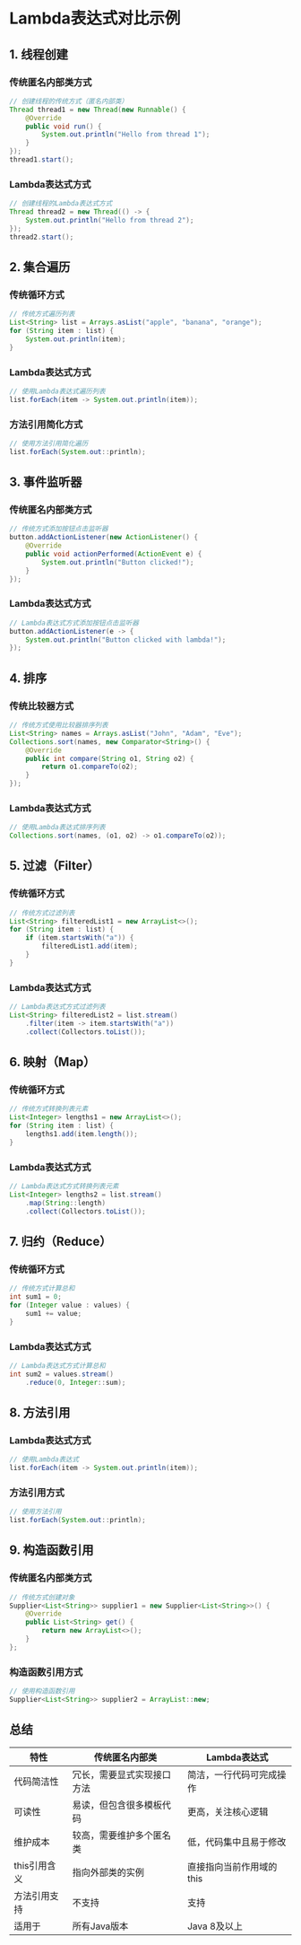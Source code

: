 # Lambda表达式对比示例

## 1. 线程创建

### 传统匿名内部类方式
```java
// 创建线程的传统方式（匿名内部类）
Thread thread1 = new Thread(new Runnable() {
    @Override
    public void run() {
        System.out.println("Hello from thread 1");
    }
});
thread1.start();
```

### Lambda表达式方式
```java
// 创建线程的Lambda表达式方式
Thread thread2 = new Thread(() -> {
    System.out.println("Hello from thread 2");
});
thread2.start();
```

## 2. 集合遍历

### 传统循环方式
```java
// 传统方式遍历列表
List<String> list = Arrays.asList("apple", "banana", "orange");
for (String item : list) {
    System.out.println(item);
}
```

### Lambda表达式方式
```java
// 使用Lambda表达式遍历列表
list.forEach(item -> System.out.println(item));
```

### 方法引用简化方式
```java
// 使用方法引用简化遍历
list.forEach(System.out::println);
```

## 3. 事件监听器

### 传统匿名内部类方式
```java
// 传统方式添加按钮点击监听器
button.addActionListener(new ActionListener() {
    @Override
    public void actionPerformed(ActionEvent e) {
        System.out.println("Button clicked!");
    }
});
```

### Lambda表达式方式
```java
// Lambda表达式方式添加按钮点击监听器
button.addActionListener(e -> {
    System.out.println("Button clicked with lambda!");
});
```

## 4. 排序

### 传统比较器方式
```java
// 传统方式使用比较器排序列表
List<String> names = Arrays.asList("John", "Adam", "Eve");
Collections.sort(names, new Comparator<String>() {
    @Override
    public int compare(String o1, String o2) {
        return o1.compareTo(o2);
    }
});
```

### Lambda表达式方式
```java
// 使用Lambda表达式排序列表
Collections.sort(names, (o1, o2) -> o1.compareTo(o2));
```

## 5. 过滤（Filter）

### 传统循环方式
```java
// 传统方式过滤列表
List<String> filteredList1 = new ArrayList<>();
for (String item : list) {
    if (item.startsWith("a")) {
        filteredList1.add(item);
    }
}
```

### Lambda表达式方式
```java
// Lambda表达式方式过滤列表
List<String> filteredList2 = list.stream()
    .filter(item -> item.startsWith("a"))
    .collect(Collectors.toList());
```

## 6. 映射（Map）

### 传统循环方式
```java
// 传统方式转换列表元素
List<Integer> lengths1 = new ArrayList<>();
for (String item : list) {
    lengths1.add(item.length());
}
```

### Lambda表达式方式
```java
// Lambda表达式方式转换列表元素
List<Integer> lengths2 = list.stream()
    .map(String::length)
    .collect(Collectors.toList());
```

## 7. 归约（Reduce）

### 传统循环方式
```java
// 传统方式计算总和
int sum1 = 0;
for (Integer value : values) {
    sum1 += value;
}
```

### Lambda表达式方式
```java
// Lambda表达式方式计算总和
int sum2 = values.stream()
    .reduce(0, Integer::sum);
```

## 8. 方法引用

### Lambda表达式方式
```java
// 使用Lambda表达式
list.forEach(item -> System.out.println(item));
```

### 方法引用方式
```java
// 使用方法引用
list.forEach(System.out::println);
```

## 9. 构造函数引用

### 传统匿名内部类方式
```java
// 传统方式创建对象
Supplier<List<String>> supplier1 = new Supplier<List<String>>() {
    @Override
    public List<String> get() {
        return new ArrayList<>();
    }
};
```

### 构造函数引用方式
```java
// 使用构造函数引用
Supplier<List<String>> supplier2 = ArrayList::new;
```

## 总结

| 特性               | 传统匿名内部类                     | Lambda表达式                          |
|--------------------|----------------------------------|---------------------------------------|
| 代码简洁性         | 冗长，需要显式实现接口方法       | 简洁，一行代码可完成操作             |
| 可读性             | 易读，但包含很多模板代码         | 更高，关注核心逻辑                   |
| 维护成本           | 较高，需要维护多个匿名类         | 低，代码集中且易于修改               |
| this引用含义       | 指向外部类的实例                 | 直接指向当前作用域的this             |
| 方法引用支持       | 不支持                           | 支持                                |
| 适用于             | 所有Java版本                     | Java 8及以上                         |